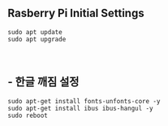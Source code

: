 ## Rasberry Pi Initial Settings
````
sudo apt update
sudo apt upgrade
````
<br/>

## - 한글 깨짐 설정
````
sudo apt-get install fonts-unfonts-core -y
sudo apt-get install ibus ibus-hangul -y
sudo reboot
````
